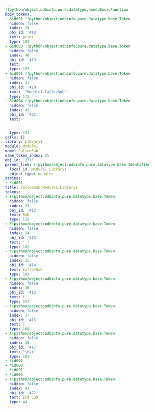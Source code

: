 ```yaml
---
!!python/object:odbinfo.pure.datatype.exec.BasicFunction
body_tokens:
- &id002 !!python/object:odbinfo.pure.datatype.base.Token
  hidden: false
  index: 39
  obj_id: '418'
  text: print
  type: 100
- &id003 !!python/object:odbinfo.pure.datatype.base.Token
  hidden: false
  index: 40
  obj_id: '419'
  text: ' '
  type: 185
- &id001 !!python/object:odbinfo.pure.datatype.base.Token
  hidden: false
  index: 41
  obj_id: '420'
  text: '"Module1.CalleeSub"'
  type: 172
- &id004 !!python/object:odbinfo.pure.datatype.base.Token
  hidden: false
  index: 42
  obj_id: '421'
  text: '

    '
  type: 183
calls: []
library: Library1
module: Module1
name: CalleeSub
name_token_index: 35
obj_id: '277'
parent_link: !!python/object:odbinfo.pure.datatype.base.Identifier
  local_id: Module1.Library1
  object_type: modules
strings:
- *id001
title: CalleeSub.Module1.Library1
tokens:
- !!python/object:odbinfo.pure.datatype.base.Token
  hidden: false
  index: 33
  obj_id: '412'
  text: Sub
  type: 125
- !!python/object:odbinfo.pure.datatype.base.Token
  hidden: false
  index: 34
  obj_id: '413'
  text: ' '
  type: 185
- !!python/object:odbinfo.pure.datatype.base.Token
  hidden: false
  index: 35
  obj_id: '414'
  text: CalleeSub
  type: 181
- !!python/object:odbinfo.pure.datatype.base.Token
  hidden: false
  index: 36
  obj_id: '415'
  text: (
  type: 157
- !!python/object:odbinfo.pure.datatype.base.Token
  hidden: false
  index: 37
  obj_id: '416'
  text: )
  type: 168
- !!python/object:odbinfo.pure.datatype.base.Token
  hidden: false
  index: 38
  obj_id: '417'
  text: "\n\t"
  type: 183
- *id002
- *id003
- *id001
- *id004
- !!python/object:odbinfo.pure.datatype.base.Token
  hidden: false
  index: 43
  obj_id: '422'
  text: End Sub
  type: 44
---
```

